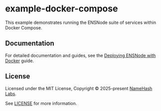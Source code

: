 # example-docker-compose

This example demonstrates running the ENSNode suite of services within Docker Compose.

## Documentation

For detailed documentation and guides, see the [Deploying ENSNode with Docker](https://ensnode.io/ensnode/deploying/docker/) guide.

## License

Licensed under the MIT License, Copyright © 2025-present [NameHash Labs](https://namehashlabs.org).

See [LICENSE](./LICENSE) for more information.
